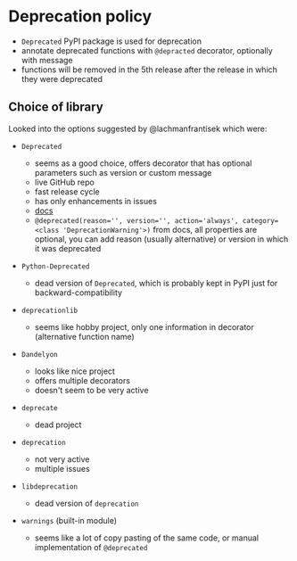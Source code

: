 # Deprecation policy

- `Deprecated` PyPI package is used for deprecation
- annotate deprecated functions with `@depracted` decorator, optionally with message
- functions will be removed in the 5th release after the release in which they were
  deprecated

## Choice of library

Looked into the options suggested by @lachmanfrantisek which were:

- `Deprecated`

  - seems as a good choice, offers decorator that has optional parameters such as version or custom message
  - live GitHub repo
  - fast release cycle
  - has only enhancements in issues
  - [docs](https://deprecated.readthedocs.io/en/latest/?badge=latest)
  - `@deprecated(reason='', version='', action='always', category=<class 'DeprecationWarning'>)`
    from docs, all properties are optional, you can add reason (usually alternative) or version in which it was deprecated

- `Python-Deprecated`

  - dead version of `Deprecated`, which is probably kept in PyPI just for backward-compatibility

- `deprecationlib`

  - seems like hobby project, only one information in decorator (alternative function name)

- `Dandelyon`

  - looks like nice project
  - offers multiple decorators
  - doesn't seem to be very active

- `deprecate`

  - dead project

- `deprecation`

  - not very active
  - multiple issues

- `libdeprecation`

  - dead version of `deprecation`

- `warnings` (built-in module)
  - seems like a lot of copy pasting of the same code, or manual implementation of `@deprecated`
